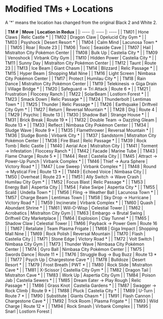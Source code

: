 # Modified TMs + Locations

A '*' means the location has changed from the original Black 2 and White 2.

| __TM #__  |  __Move__                           | __Location in Redux__ |
|: ----  :|:  ----                           |: ---- |
| TM01  |  Hone Claws                     | Relic Castle * |
| TM02  |  Dragon Claw                    | Opelucid City Gym * |
| TM03  |  Psyshock                       | Desert Resort * |
| TM04  |  Calm Mind                      | Lacunosa Town * |
| TM05  |  Roar                           | Route 23 |
| TM06  |  Toxic                          | Seaside Cave |
| TM07  |  Hail                           | Mistralton City Pokémon Center |
| TM08  |  Bulk Up                        | Castelia City * |
| TM09  |  Venoshock                      | Virbank City Gym |
| TM10  |  Hidden Power                   | Castelia City * |
| TM11  |  Sunny Day                      | Mistralton City Pokémon Center |
| TM12  |  Taunt                          | Route 23 |
| TM13  |  Ice Beam                       | Giant Chasm |
| TM14  |  Blizzard                       | Relic Passage * |
| TM15  |  Hyper Beam                     | Shopping Mall Nine |
| TM16  |  Light Screen                   | Nimbasa City Pokémon Center |
| TM17  |  Protect                        | Humilau City * |
| TM18  |  Rain Dance                     | Mistralton City Pokémon Center |
| TM19  |  Telekinesis -> Giga Drain      | Village Bridge * |
| TM20  |  Safeguard -> Tri Attack        | Route 6 * |
| TM21  |  Frustration                    | Floccesy Ranch |
| TM22  |  SolarBeam                      | Lostlorn Forest * |
| TM23  |  Smack Down                     | Relic Passage * |
| TM24  |  Thunderbolt                    | Lentimas Town * |
| TM25  |  Thunder                        | Relic Passage * |
| TM26  |  Earthquake                     | Driftveil City Gym * |
| TM27  |  Return                         | Reversal Mountain * |
| TM28  |  Dig                            | Route 4 |
| TM29  |  Psychic                        | Route 13 |
| TM30  |  Shadow Ball                    | Strange House * |
| TM31  |  Brick Break                    | Route 19 * |
| TM32  |  Double Team -> Dazzling Gleam  | Route 13 * |
| TM33  |  Reflect                        | Nimbasa City Pokémon Center |
| TM34  |  Sludge Wave                    | Route 9 * |
| TM35  |  Flamethrower                   | Reversal Mountain * |
| TM36  |  Sludge Bomb                    | Virbank City * |
| TM37  |  Sandstorm                      | Mistralton City Pokémon Center |
| TM38  |  Fire Blast                     | Relic Passage * |
| TM39  |  Rock Tomb                      | Relic Castle |
| TM40  |  Aerial Ace                     | Mistralton City |
| TM41  |  Torment -> Infestation         | Floccesy Ranch * |
| TM42  |  Facade                         | Marine Tube |
| TM43  |  Flame Charge                   | Route 5 * |
| TM44  |  Rest                           | Castelia City |
| TM45  |  Attract -> Power-Up Punch      | Virbank Complex * |
| TM46  |  Thief -> Aura Sphere           | Victory Road * |
| TM47  |  Low Sweep                      | Virbank Complex * |
| TM48  |  Round -> Mystical Fire         | Route 13 * |
| TM49  |  Echoed Voice                   | Nimbasa City |
| TM50  |  Overheat                       | Route 23 * |
| TM51  |  Ally Switch -> Wave Crash      | Humilau City Gym * |
| TM52  |  Focus Blast                    | Relic Passage * |
| TM53  |  Energy Ball                    | Aspertia City |
| TM54  |  False Swipe                    | Aspertia City * |
| TM55  |  Scald                          | Undella Town * |
| TM56  |  Fling -> Weather Ball          | Lacunosa Town * |
| TM57  |  Charge Beam                    | Lentimas Town |
| TM58  |  Sky Drop -> Hurricane          | Victory Road * |
| TM59  |  Incinerate                     | Virbank Complex * |
| TM60  |  Quash                          | Abundant Shrine * |
| TM61  |  Will-O-Wisp                    | Celestial Tower |
| TM62  |  Acrobatics                     | Mistralton City Gym |
| TM63  |  Embargo -> Brutal Swing        | Driftveil City Marketplace |
| TM64  |  Explosion                      | Clay Tunnel * |
| TM65  |  Shadow Claw                    | Celestial Tower |
| TM66  |  Payback -> Power Gem           | Route 16 |
| TM67  |  Retaliate                      | Team Plasma Frigate |
| TM68  |  Giga Impact                    | Shopping Mall Nine |
| TM69  |  Rock Polish                    | Reversal Mountain |
| TM70  |  Flash                          | Castelia City |
| TM71  |  Stone Edge                     | Victory Road * |
| TM72  |  Volt Switch                    | Nimbasa City Gym |
| TM73  |  Thunder Wave                   | Nimbasa City Pokémon Center |
| TM74  |  Gyro Ball                      | Nimbasa City Pokémon Center |
| TM75  |  Swords Dance                   | Route 11 * |
| TM76  |  Struggle Bug -> Bug Buzz       | Route 13 * |
| TM77  |  Psych Up                       | Chargestone Cave * |
| TM78  |  Bulldoze                       | Desert Resort * |
| TM79  |  Frost Breath                   | PWT * |
| TM80  |  Rock Slide                     | Mistralton Cave * |
| TM81  |  X-Scissor                      | Castellia City Gym * |
| TM82  |  Dragon Tail                    | Mistralton Cave * |
| TM83  |  Work Up                        | Aspertia City Gym |
| TM84  |  Poison Jab                     | Castelia Sewers * |
| TM85  |  Dream Eater -> Play Rough      | Relic Passage * |
| TM86  |  Grass Knot                     | Castelia Gardens * |
| TM87  |  Swagger -> Rock Climb          | Route 9 * |
| TM88  |  Pluck                          | Castelia City * |
| TM89  |  U-Turn                         | Route 7 * |
| TM90  |  Substitute                     | Giants Chasm * |
| TM91  |  Flash Cannon                   | Chargestone Cave * |
| TM92  |  Trick Room                     | Plasma Frigate * |
| TM93  |  Wild Charge                    | Route 12 * |
| TM94  |  Rock Smash                     | Virbank Complex |
| TM95  |  Snarl                          | Lostlorn Forest  |

